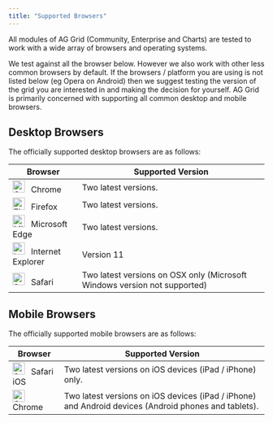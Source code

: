 ```yaml
---
title: "Supported Browsers"
---
```


All modules of AG Grid (Community, Enterprise and Charts) are tested to work with a wide array of browsers and operating systems.


We test against all the browser below. However we also work with other less common browsers by default. If the browsers / platform you are using is not listed below (eg Opera on Android) then we suggest testing the version of the grid you are interested in and making the decision for yourself. AG Grid is primarily concerned with supporting all common desktop and mobile browsers.

## Desktop Browsers

The officially supported desktop browsers are as follows:

<style>
    table img {
        width: 24px;
        margin-right: 0.5em;
    }
</style>

| Browser                                                                 | Supported Version                                                         |
| ----------------------------------------------------------------------- | ------------------------------------------------------------------------- |
| ![Chrome](resources/chrome.svg) Chrome                                  | Two latest versions.                                                      |
| ![Firefox](resources/firefox.svg) Firefox                               | Two latest versions.                                                      |
| ![Microsoft Edge](resources/edge.svg) Microsoft Edge                    | Two latest versions.                                                      |
| ![Internet Explorer](resources/internet_explorer.svg) Internet Explorer | Version 11                                                                |
| ![Safari](resources/safari.svg) Safari                                  | Two latest versions on OSX only (Microsoft Windows version not supported) |

## Mobile Browsers

The officially supported mobile browsers are as follows:

| Browser | Supported Version |
| ------- | ----------------- |
| ![Safari iOS](resources/safari.svg) Safari iOS | Two latest versions on iOS devices (iPad / iPhone) only. |
| ![Chrome](resources/chrome.svg) Chrome | Two latest versions on iOS devices (iPad / iPhone) and Android devices (Android phones and tablets). |